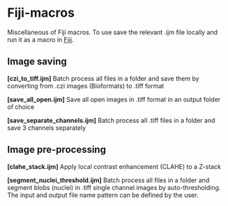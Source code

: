 # Fiji-macros
Miscellaneous of Fiji macros. To use save the relevant .ijm file locally and run it as a macro in [Fiji](https://fiji.sc/).

## Image saving

**[czi_to_tiff.ijm]**
Batch process all files in a folder and save them by converting from .czi images (Bioformats)  to .tiff format

**[save_all_open.ijm]**
Save all open images in .tiff format in an output folder of choice

**[save_separate_channels.ijm]**
Batch process all .tiff files in a folder and save 3 channels separately

## Image pre-processing

**[clahe_stack.ijm]**
Apply local contrast enhancement (CLAHE) to a Z-stack

**[segment_nuclei_threshold.ijm]**
Batch process all files in a folder and segment blobs (nuclei) in .tiff single channel images by auto-thresholding. The input and output file name pattern can be defined by the user.
